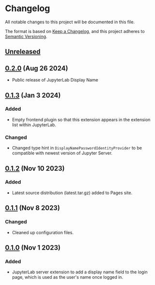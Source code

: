 # Changelog

All notable changes to this project will be documented in this file.

The format is based on [Keep a Changelog](https://keepachangelog.com/en/1.1.0/), and this
project adheres to [Semantic Versioning](https://semver.org/spec/v2.0.0.html).

## [Unreleased]

## [0.2.0] (Aug 26 2024)

- Public release of JupyterLab Display Name

## [0.1.3] (Jan 3 2024)

### Added

- Empty frontend plugin so that this extension appears in the extension list within
  JupyterLab.

### Changed

- Changed type hint in `DisplayNamePasswordIdentityProvider` to be compatible with newest
  version of Jupyter Server.

## [0.1.2] (Nov 10 2023)

### Added

- Latest source distribution (latest.tar.gz) added to Pages site.

## [0.1.1] (Nov 8 2023)

### Changed

- Cleaned up configuration files.

## [0.1.0] (Nov 1 2023)

### Added

- JupyterLab server extension to add a display name field to the login page, which is used
  as the user's name once logged in.

[unreleased]: https://github.com/PainterQubits/jupyterlab-display-name/compare/v0.2.0...main
[0.2.0]: https://github.com/PainterQubits/jupyterlab-display-name/releases/tag/v0.2.0
[0.1.3]: https://github.com/PainterQubits/jupyterlab-display-name/releases/tag/v0.1.3
[0.1.2]: https://github.com/PainterQubits/jupyterlab-display-name/releases/tag/v0.1.2
[0.1.1]: https://github.com/PainterQubits/jupyterlab-display-name/releases/tag/v0.1.1
[0.1.0]: https://github.com/PainterQubits/jupyterlab-display-name/releases/tag/v0.1.0
